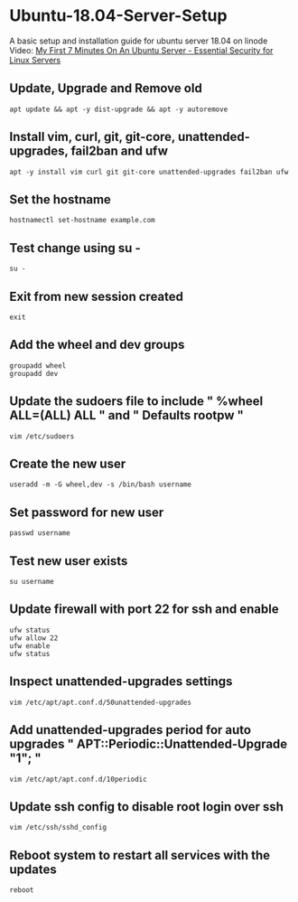 # Ubuntu-18.04-Server-Setup
A basic setup and installation guide for ubuntu server 18.04 on linode<br>
Video: [My First 7 Minutes On An Ubuntu Server - Essential Security for Linux Servers](https://www.youtube.com/watch?v=KjuSf_aPYFg)

## Update, Upgrade and Remove old
```
apt update && apt -y dist-upgrade && apt -y autoremove
```
## Install vim, curl, git, git-core, unattended-upgrades, fail2ban and ufw
```
apt -y install vim curl git git-core unattended-upgrades fail2ban ufw
```
## Set the hostname
```
hostnamectl set-hostname example.com
```
## Test change using su -
```
su -
```
## Exit from new session created
```
exit
```
## Add the wheel and dev groups
```
groupadd wheel
groupadd dev
```
## Update the sudoers file to include " %wheel ALL=(ALL) ALL " and " Defaults rootpw "
```
vim /etc/sudoers
```
## Create the new user
```
useradd -m -G wheel,dev -s /bin/bash username
```
## Set password for new user
```
passwd username
```
## Test new user exists
```
su username
```
## Update firewall with port 22 for ssh and enable
```
ufw status
ufw allow 22
ufw enable
ufw status
```
## Inspect unattended-upgrades settings
```
vim /etc/apt/apt.conf.d/50unattended-upgrades
```
## Add unattended-upgrades period for auto upgrades " APT::Periodic::Unattended-Upgrade "1"; "
```
vim /etc/apt/apt.conf.d/10periodic
```
## Update ssh config to disable root login over ssh
```
vim /etc/ssh/sshd_config
```
## Reboot system to restart all services with the updates
```
reboot
```
